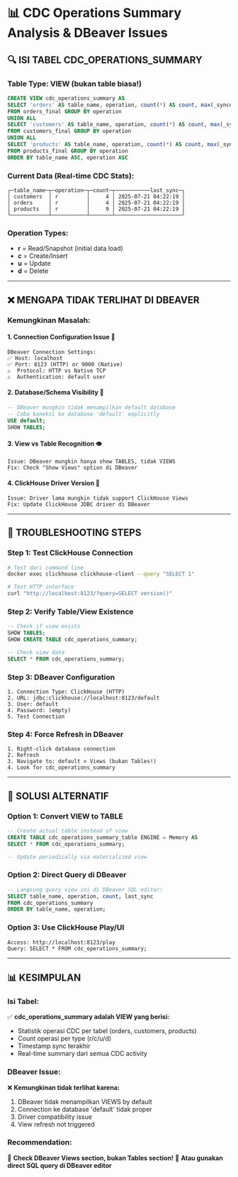 # 📊 CDC Operations Summary Analysis & DBeaver Issues

## 🔍 **ISI TABEL CDC_OPERATIONS_SUMMARY**

### **Table Type: VIEW (bukan table biasa!)**
```sql
CREATE VIEW cdc_operations_summary AS 
SELECT 'orders' AS table_name, operation, count(*) AS count, max(_synced_at) AS last_sync
FROM orders_final GROUP BY operation
UNION ALL
SELECT 'customers' AS table_name, operation, count(*) AS count, max(_synced_at) AS last_sync  
FROM customers_final GROUP BY operation
UNION ALL
SELECT 'products' AS table_name, operation, count(*) AS count, max(_synced_at) AS last_sync
FROM products_final GROUP BY operation
ORDER BY table_name ASC, operation ASC
```

### **Current Data (Real-time CDC Stats):**
```
┌─table_name─┬─operation─┬─count─┬───────────last_sync─┐
│ customers  │ r         │     4 │ 2025-07-21 04:22:19 │
│ orders     │ r         │     4 │ 2025-07-21 04:22:19 │
│ products   │ r         │     9 │ 2025-07-21 04:22:19 │
└────────────┴───────────┴───────┴─────────────────────┘
```

### **Operation Types:**
- **r** = Read/Snapshot (initial data load)
- **c** = Create/Insert 
- **u** = Update
- **d** = Delete

---

## ❌ **MENGAPA TIDAK TERLIHAT DI DBEAVER**

### **Kemungkinan Masalah:**

#### **1. Connection Configuration Issue** 🔧
```
DBeaver Connection Settings:
✅ Host: localhost
✅ Port: 8123 (HTTP) or 9000 (Native)
⚠️  Protocol: HTTP vs Native TCP
⚠️  Authentication: default user
```

#### **2. Database/Schema Visibility** 📁
```sql
-- DBeaver mungkin tidak menampilkan default database
-- Coba koneksi ke database 'default' explicitly
USE default;
SHOW TABLES;
```

#### **3. View vs Table Recognition** 👁️
```
Issue: DBeaver mungkin hanya show TABLES, tidak VIEWS
Fix: Check "Show Views" option di DBeaver
```

#### **4. ClickHouse Driver Version** 🔌
```
Issue: Driver lama mungkin tidak support ClickHouse Views
Fix: Update ClickHouse JDBC driver di DBeaver
```

---

## 🔧 **TROUBLESHOOTING STEPS**

### **Step 1: Test ClickHouse Connection**
```bash
# Test dari command line
docker exec clickhouse clickhouse-client --query "SELECT 1"

# Test HTTP interface  
curl "http://localhost:8123/?query=SELECT version()"
```

### **Step 2: Verify Table/View Existence**
```sql
-- Check if view exists
SHOW TABLES;
SHOW CREATE TABLE cdc_operations_summary;

-- Check view data
SELECT * FROM cdc_operations_summary;
```

### **Step 3: DBeaver Configuration**
```
1. Connection Type: ClickHouse (HTTP)
2. URL: jdbc:clickhouse://localhost:8123/default
3. User: default
4. Password: (empty)
5. Test Connection
```

### **Step 4: Force Refresh in DBeaver**
```
1. Right-click database connection
2. Refresh
3. Navigate to: default > Views (bukan Tables!)
4. Look for cdc_operations_summary
```

---

## 🎯 **SOLUSI ALTERNATIF**

### **Option 1: Convert VIEW to TABLE**
```sql
-- Create actual table instead of view
CREATE TABLE cdc_operations_summary_table ENGINE = Memory AS
SELECT * FROM cdc_operations_summary;

-- Update periodically via materialized view
```

### **Option 2: Direct Query di DBeaver**
```sql
-- Langsung query view ini di DBeaver SQL editor:
SELECT table_name, operation, count, last_sync 
FROM cdc_operations_summary 
ORDER BY table_name, operation;
```

### **Option 3: Use ClickHouse Play/UI**
```
Access: http://localhost:8123/play
Query: SELECT * FROM cdc_operations_summary;
```

---

## 📊 **KESIMPULAN**

### **Isi Tabel:**
✅ **cdc_operations_summary adalah VIEW yang berisi:**
- Statistik operasi CDC per tabel (orders, customers, products)
- Count operasi per type (r/c/u/d) 
- Timestamp sync terakhir
- Real-time summary dari semua CDC activity

### **DBeaver Issue:**
❌ **Kemungkinan tidak terlihat karena:**
1. DBeaver tidak menampilkan VIEWS by default
2. Connection ke database 'default' tidak proper
3. Driver compatibility issue
4. View refresh not triggered

### **Recommendation:**
🔧 **Check DBeaver Views section, bukan Tables section!**
📝 **Atau gunakan direct SQL query di DBeaver editor**
